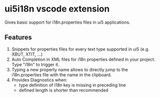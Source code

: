 # ui5i18n vscode extension

Gives basic support for i18n.properties files in ui5 applications.

## Features

1. Snippets for properties files for every text type supported in ui5 (e.g. XBUT, XTIT, ...)
2. Auto Completion in XML files for i18n properties defined in your project. Type "i18n" to trigger it.
3. Typing a new property name allows to directly jump to the i18n.properties file with the name in the clipboard.
4. Provides Diagnostics when:
    * type definition of i18n key is missing in preceding line
    * defined length is shorter than recommended